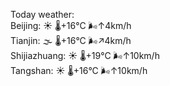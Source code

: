 Today weather:  
Beijing: ☀️   🌡️+16°C 🌬️↑4km/h  
Tianjin: 🌫  🌡️+16°C 🌬️↗4km/h  
Shijiazhuang: ☀️   🌡️+19°C 🌬️↑10km/h  
Tangshan: ☀️   🌡️+16°C 🌬️↑10km/h  
